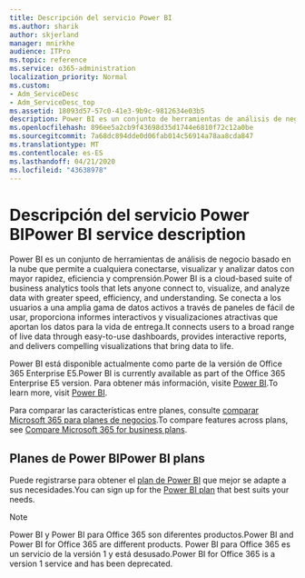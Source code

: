 ```yaml
---
title: Descripción del servicio Power BI
ms.author: sharik
author: skjerland
manager: mnirkhe
audience: ITPro
ms.topic: reference
ms.service: o365-administration
localization_priority: Normal
ms.custom:
- Adm_ServiceDesc
- Adm_ServiceDesc_top
ms.assetid: 18093d57-57c0-41e3-9b9c-9812634e03b5
description: Power BI es un conjunto de herramientas de análisis de negocio basado en la nube que permite a cualquiera conectarse, visualizar y analizar datos con mayor rapidez, eficiencia y comprensión. Se conecta a los usuarios a una amplia gama de datos activos a través de paneles de fácil de usar, proporciona informes interactivos y visualizaciones atractivas que aportan los datos para la vida de entrega.
ms.openlocfilehash: 896ee5a2cb9f43698d35d1744e6810f72c12a0be
ms.sourcegitcommit: 7a68dc894dde0d06fab014c56914a78aa8cda847
ms.translationtype: MT
ms.contentlocale: es-ES
ms.lasthandoff: 04/21/2020
ms.locfileid: "43638978"
---
```

# <a name="power-bi-service-description"></a><span data-ttu-id="ee4fa-104">Descripción del servicio Power BI</span><span class="sxs-lookup"><span data-stu-id="ee4fa-104">Power BI service description</span></span>

<span data-ttu-id="ee4fa-105">Power BI es un conjunto de herramientas de análisis de negocio basado en la nube que permite a cualquiera conectarse, visualizar y analizar datos con mayor rapidez, eficiencia y comprensión.</span><span class="sxs-lookup"><span data-stu-id="ee4fa-105">Power BI is a cloud-based suite of business analytics tools that lets anyone connect to, visualize, and analyze data with greater speed, efficiency, and understanding.</span></span> <span data-ttu-id="ee4fa-106">Se conecta a los usuarios a una amplia gama de datos activos a través de paneles de fácil de usar, proporciona informes interactivos y visualizaciones atractivas que aportan los datos para la vida de entrega.</span><span class="sxs-lookup"><span data-stu-id="ee4fa-106">It connects users to a broad range of live data through easy-to-use dashboards, provides interactive reports, and delivers compelling visualizations that bring data to life.</span></span>
  
<span data-ttu-id="ee4fa-107">Power BI está disponible actualmente como parte de la versión de Office 365 Enterprise E5.</span><span class="sxs-lookup"><span data-stu-id="ee4fa-107">Power BI is currently available as part of the Office 365 Enterprise E5 version.</span></span> <span data-ttu-id="ee4fa-108">Para obtener más información, visite [Power BI](https://powerbi.microsoft.com/).</span><span class="sxs-lookup"><span data-stu-id="ee4fa-108">To learn more, visit [Power BI](https://powerbi.microsoft.com/).</span></span>
  
<span data-ttu-id="ee4fa-109">Para comparar las características entre planes, consulte [comparar Microsoft 365 para planes de negocios](https://go.microsoft.com/fwlink/?LinkID=799177&amp;clcid=0x409).</span><span class="sxs-lookup"><span data-stu-id="ee4fa-109">To compare features across plans, see [Compare Microsoft 365 for business plans](https://go.microsoft.com/fwlink/?LinkID=799177&amp;clcid=0x409).</span></span>
  
## <a name="power-bi-plans"></a><span data-ttu-id="ee4fa-110">Planes de Power BI</span><span class="sxs-lookup"><span data-stu-id="ee4fa-110">Power BI plans</span></span>

<span data-ttu-id="ee4fa-111">Puede registrarse para obtener el [plan de Power BI](https://go.microsoft.com/fwlink/?LinkID=786854) que mejor se adapte a sus necesidades.</span><span class="sxs-lookup"><span data-stu-id="ee4fa-111">You can sign up for the [Power BI plan](https://go.microsoft.com/fwlink/?LinkID=786854) that best suits your needs.</span></span> 
  
> [!NOTE]
> <span data-ttu-id="ee4fa-112">Power BI y Power BI para Office 365 son diferentes productos.</span><span class="sxs-lookup"><span data-stu-id="ee4fa-112">Power BI and Power BI for Office 365 are different products.</span></span> <span data-ttu-id="ee4fa-113">Power BI para Office 365 es un servicio de la versión 1 y está desusado.</span><span class="sxs-lookup"><span data-stu-id="ee4fa-113">Power BI for Office 365 is a version 1 service and has been deprecated.</span></span> 
  